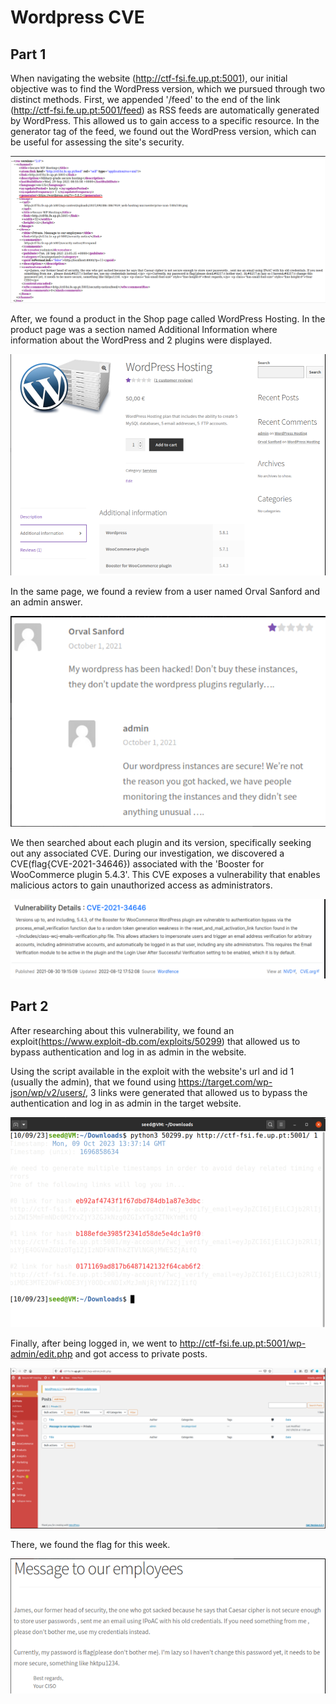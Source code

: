 # Wordpress CVE

## Part 1

When navigating the website (http://ctf-fsi.fe.up.pt:5001), our initial objective was to find the WordPress version, which we pursued through two distinct methods. First, we appended '/feed' to the end of the link (http://ctf-fsi.fe.up.pt:5001/feed) as RSS feeds are automatically generated by WordPress. This allowed us to gain access to a specific resource. In the generator tag of the feed, we found out the WordPress version, which can be useful for assessing the site's security.

![PrintRSSfeed](/docs/week4/RSS_feed.png)

After, we found a product in the Shop page called WordPress Hosting. In the product page was a section named Additional Information where information about the WordPress and 2 plugins were displayed.

![PluginsVersion](/docs/week4/plugins.png)

In the same page, we found a review from a user named Orval Sanford and an admin answer.

![UserReview](/docs/week4/adminANDuser.png)

We then searched about each plugin and its version, specifically seeking out any associated CVE. During our investigation, we discovered a CVE(flag{CVE-2021-34646}) associated with the 'Booster for WooCommerce plugin 5.4.3'. This CVE exposes a vulnerability that enables malicious actors to gain unauthorized access as administrators.

![CVEdetails](/docs/week4/cve_details.png)

## Part 2

After researching about this vulnerability, we found an exploit(https://www.exploit-db.com/exploits/50299) that allowed us to bypass authentication and log in as admin in the website.

Using the script available in the exploit with the website's url and id 1 (usually the admin), that we found using https://target.com/wp-json/wp/v2/users/, 3 links were generated that allowed us to bypass the authentication and log in as admin in the target website.

![ExploitScript](/docs/week4/run_script.png)

Finally, after being logged in, we went to http://ctf-fsi.fe.up.pt:5001/wp-admin/edit.php and got access to private posts.

![PrivatePosts](/docs/week4/private_posts.png)

There, we found the flag for this week.

![Flag](/docs/week4/flag.png)



